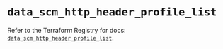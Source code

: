 # `data_scm_http_header_profile_list`

Refer to the Terraform Registry for docs: [`data_scm_http_header_profile_list`](https://registry.terraform.io/providers/paloaltonetworks/scm/1.0.2/docs/data-sources/http_header_profile_list).
